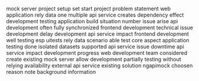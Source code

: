 mock server project setup set start project problem statement web application rely data one multiple api service creates dependency effect development testing application build situation number issue arise api development often fully synchronized frontend development technical issue development delay development api service impact frontend development well testing esp uitests rely data scenario able test core aspect application testing done isolated datasets supported api service issue downtime api service impact development progress web development team considered create existing mock server allow development partially testing without relying availability external api service existing solution ngapimock choosen reason note background information